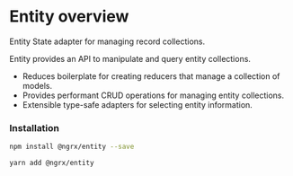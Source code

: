 # Entity overview

Entity State adapter for managing record collections.

Entity provides an API to manipulate and query entity collections.

- Reduces boilerplate for creating reducers that manage a collection of models.
- Provides performant CRUD operations for managing entity collections.
- Extensible type-safe adapters for selecting entity information.

### Installation

```sh
npm install @ngrx/entity --save
```

```sh
yarn add @ngrx/entity
```
